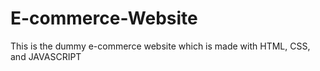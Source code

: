 # E-commerce-Website
This is the dummy e-commerce website which is made with HTML, CSS, and JAVASCRIPT
